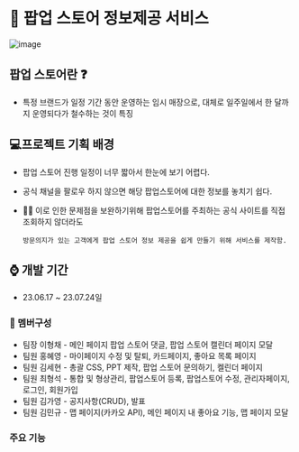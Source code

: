 # :calendar: 팝업 스토어 정보제공 서비스
![image](https://github.com/HongHyeYoung/team3-project/assets/103356641/8b3a96eb-7a84-45eb-89d2-0afbd4b55489)

## 팝업 스토어란 ❓
- 특정 브랜드가 일정 기간 동안 운영하는 임시 매장으로, 대체로 일주일에서 한 달까지 운영되다가 철수하는 것이 특징

## :computer:프로젝트 기획 배경 
- 팝업 스토어 진행 일정이 너무 짧아서 한눈에 보기 어렵다.
- 공식 채널을 팔로우 하지 않으면 해당 팝업스토어에 대한 정보를 놓치기 쉽다.
  
- 🙋‍♀ 이로 인한 문제점을 보완하기위해 팝업스토어를 주최하는 공식 사이트를 직접 조회하지 않더라도
  
      방문의지가 있는 고객에게 팝업 스토어 정보 제공을 쉽게 만들기 위해 서비스를 제작함.

## :watch: 개발 기간
- 23.06.17 ~ 23.07.24일

### :couple: 멤버구성

- 팀장 이형채 - 메인 페이지 팝업 스토어 댓글, 팝업 스토어 캘린더 페이지 모달
- 팀원 홍혜영 - 마이페이지 수정 및 탈퇴, 카드페이지, 좋아요 목록 페이지
- 팀원 김세현 - 총괄 CSS, PPT 제작, 팝업 스토어 문의하기, 켈린더 페이지
- 팀원 최형석 - 통합 및 형상관리, 팝업스토어 등록, 팝업스토어 수정, 관리자페이지, 로그인, 회원가입
- 팀원 김가영 - 공지사항(CRUD), 발표
- 팀원 김민규 - 맵 페이지(카카오 API), 메인 페이지 내 좋아요 기능, 맵 페이지 모달

### 주요 기능

